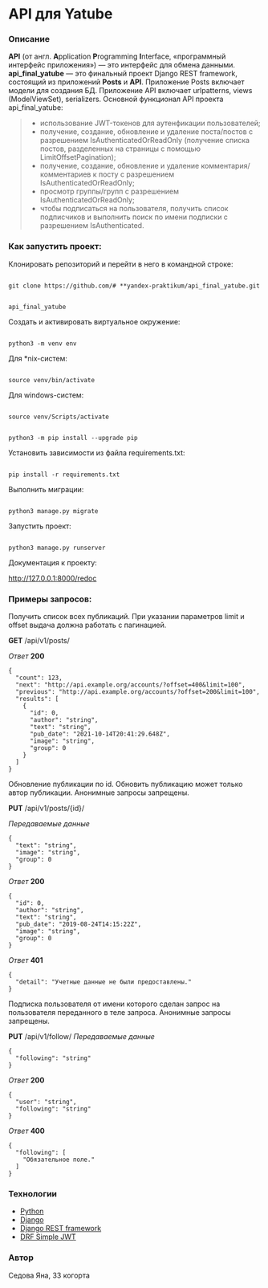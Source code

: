 # API для Yatube
### Описание
**API** (от англ. **A**pplication **P**rogramming **I**nterface, «программный интерфейс приложения») — это интерфейс для обмена данными.
**api_final_yatube** — это финальный проект Django REST framework, состоящий из приложений **Posts** и **API**. Приложение Posts включает модели для создания БД. Приложение API включает urlpatterns, views (ModelViewSet), serializers. Основной функционал API проекта api_final_yatube:
> -   использование JWT-токенов для аутенфикации пользователей;
> -   получение, создание, обновление и удаление поста/постов с разрешением IsAuthenticatedOrReadOnly (получение списка постов, разделенных на страницы с помощью LimitOffsetPagination);
> -   получение, создание, обновление и удаление комментария/комментариев к посту с разрешением IsAuthenticatedOrReadOnly;
> -   просмотр группы/групп с разрешением IsAuthenticatedOrReadOnly;
> -   чтобы подписаться на пользователя, получить список подписчиков и выполнить поиск по имени подписки с разрешением IsAuthenticated.
### Как запустить проект:

  

Клонировать репозиторий и перейти в него в командной строке:

  

```

git clone https://github.com/# **yandex-praktikum/api_final_yatube.git

```

  

```

api_final_yatube

```

  

Cоздать и активировать виртуальное окружение:

  

```

python3 -m venv env

```

  

Для *nix-систем:

```

source venv/bin/activate

```

Для windows-систем:

```

source venv/Scripts/activate

```
  

```

python3 -m pip install --upgrade pip

```

  

Установить зависимости из файла requirements.txt:

  

```

pip install -r requirements.txt

```

  

Выполнить миграции:

  

```

python3 manage.py migrate

```

  

Запустить проект:

  

```

python3 manage.py runserver

```

Документация к проекту:

http://127.0.0.1:8000/redoc


### Примеры запросов:

Получить список всех публикаций. При указании параметров limit и offset выдача должна работать с пагинацией. 

**GET**
/api/v1/posts/

*Ответ*
**200**
```
{
  "count": 123,
  "next": "http://api.example.org/accounts/?offset=400&limit=100",
  "previous": "http://api.example.org/accounts/?offset=200&limit=100",
  "results": [
    {
      "id": 0,
      "author": "string",
      "text": "string",
      "pub_date": "2021-10-14T20:41:29.648Z",
      "image": "string",
      "group": 0
    }
  ]
}
```
Обновление публикации по id. Обновить публикацию может только автор публикации. Анонимные запросы запрещены.

**PUT**
/api/v1/posts/{id}/

*Передаваемые данные*

```
{
  "text": "string",
  "image": "string",
  "group": 0
}
```

*Ответ*
**200**
```
{
  "id": 0,
  "author": "string",
  "text": "string",
  "pub_date": "2019-08-24T14:15:22Z",
  "image": "string",
  "group": 0
}
```

*Ответ*
**401**
```
{
  "detail": "Учетные данные не были предоставлены."
}
```
Подписка пользователя от имени которого сделан запрос на пользователя переданного в теле запроса. Анонимные запросы запрещены.

**PUT**
/api/v1/follow/
*Передаваемые данные*
```
{
  "following": "string"
}
```

*Ответ*
**200**
```
{
  "user": "string",
  "following": "string"
}
```

*Ответ*
**400**
```
{
  "following": [
    "Обязательное поле."
  ]
}
```

### Технологии

-   [Python](https://www.python.org/)
-   [Django](https://www.djangoproject.com/)
-   [Django REST framework](https://www.django-rest-framework.org/)
-   [DRF Simple JWT](https://django-rest-framework-simplejwt.readthedocs.io/en/latest/)

### Автор
Седова Яна, 33 когорта 

